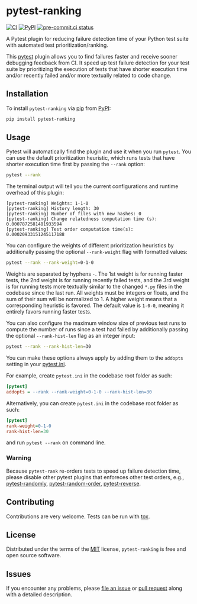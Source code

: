 
# pytest-ranking



[![CI](https://github.com/softwareTestingResearch/pytest-ranking/workflows/CI/badge.svg)](https://github.com/softwareTestingResearch/pytest-ranking/actions?workflow=CI)
[![PyPI](https://img.shields.io/pypi/pyversions/pytest-ranking.svg)](https://pypi.org/project/pytest-ranking)
[![pre-commit.ci status](https://results.pre-commit.ci/badge/github/softwareTestingResearch/pytest-ranking/main.svg)](https://results.pre-commit.ci/latest/github/softwareTestingResearch/pytest-ranking/main)


A Pytest plugin for reducing failure detection time of your Python test suite with automated test prioritization/ranking.

This [pytest](https://github.com/pytest-dev/pytest) plugin allows you to find failures faster and receive sooner debugging feedback from CI. It speed up test failure detection for your test suite by prioritizing the execution of tests that have shorter execution time and/or recently failed and/or more textually related to code change.

## Installation

To install `pytest-ranking` via [pip](https://pypi.org/project/pip/) from [PyPI](https://pypi.org/project):

```bash
pip install pytest-ranking
```


## Usage

Pytest will automatically find the plugin and use it when you run ``pytest``. You can use the default prioritization heuristic, which runs tests that have shorter execution time first by passing the ``--rank`` option:

```bash
pytest --rank
```

The terminal output will tell you the current configurations and runtime overhead of this plugin:

 ```text
[pytest-ranking] Weights: 1-1-0
[pytest-ranking] History length: 30
[pytest-ranking] Number of files with new hashes: 0
[pytest-ranking] Change relatedness computation time (s): 0.0007872581481933594
[pytest-ranking] Test order computation time(s): 0.00020933151245117188
```

You can configure the weights of different prioritization heuristics by additionally passing the optional `--rank-weight` flag with formatted values:

```bash
pytest --rank --rank-weight=0-1-0
```

Weights are separated by hyphens ``-``. The 1st weight is for running faster tests, the 2nd weight is for running recently failed tests, and the 3rd weight is for running tests more textually similar to the changed `*.py` files in the codebase since the last run.
All weights must be integers or floats, and the sum of their sum will be normalized to 1.
A higher weight means that a corresponding heuristic is favored. The default value is ``1-0-0``, meaning it entirely favors running faster tests.


You can also configure the maximum window size of previous test runs to compute the number of runs since a test had failed by additionally passing the optional `--rank-hist-len` flag as an integer input:

```bash
pytest --rank --rank-hist-len=30
```


You can make these options always apply by adding them to the ``addopts`` setting in your [pytest.ini](https://docs.pytest.org/en/latest/reference/customize.html#configuration).

For example, create `pytest.ini` in the codebase root folder as such:
```ini
[pytest]
addopts = --rank --rank-weight=0-1-0 --rank-hist-len=30
```

Alternatively, you can create `pytest.ini` in the codebase root folder as such:
```ini
[pytest]
rank-weight=0-1-0
rank-hist-len=30
```

and run `pytest --rank` on command line.


### Warning

Because `pytest-rank` re-orders tests to speed up failure detection time, please disable other pytest plugins that enforeces other test orders, e.g., [pytest-randomly](https://github.com/pytest-dev/pytest-randomly), [pytest-random-order](https://github.com/pytest-dev/pytest-random-order), [pytest-reverse](https://github.com/adamchainz/pytest-reverse).


## Contributing

Contributions are very welcome. Tests can be run with [tox](https://tox.readthedocs.io/en/latest/).



## License

Distributed under the terms of the [MIT](http://opensource.org/licenses/MIT)  license, `pytest-ranking` is free and open source software.

## Issues

If you encounter any problems, please [file an issue](https://github.com/softwareTestingResearch/pytest-ranking/issues) or [pull request](https://github.com/softwareTestingResearch/pytest-ranking/pulls) along with a detailed description.
